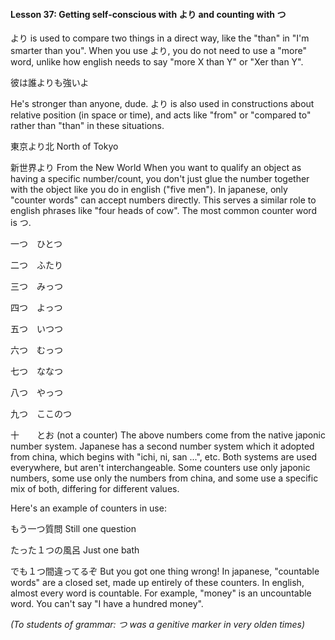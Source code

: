 
#### Lesson 37: Getting self-conscious with より and counting with つ


より is used to compare two things in a direct way, like the "than" in "I'm smarter than you". When you use より, you do not need to use a "more" word, unlike how english needs to say "more X than Y" or "Xer than Y".


彼は誰よりも強いよ  

He's stronger than anyone, dude.
より is also used in constructions about relative position (in space or time), and acts like "from" or "compared to" rather than "than" in these situations.


東京より北 North of Tokyo  

新世界より From the New World
When you want to qualify an object as having a specific number/count, you don't just glue the number together with the object like you do in english ("five men"). In japanese, only "counter words" can accept numbers directly. This serves a similar role to english phrases like "four heads of cow".
The most common counter word is つ.


一つ　ひとつ  

二つ　ふたり  

三つ　みっつ  

四つ　よっつ  

五つ　いつつ  

六つ　むっつ  

七つ　ななつ  

八つ　やっつ  

九つ　ここのつ  

十　　とお (not a counter)
The above numbers come from the native japonic number system. Japanese has a second number system which it adopted from china, which begins with "ichi, ni, san ...", etc. Both systems are used everywhere, but aren't interchangeable. Some counters use only japonic numbers, some use only the numbers from china, and some use a specific mix of both, differing for different values.


Here's an example of counters in use:


もう一つ質問 Still one question  

たった１つの風呂 Just one bath  

でも１つ間違ってるぞ But you got one thing wrong!
In japanese, "countable words" are a closed set, made up entirely of these counters. In english, almost every word is countable. For example, "money" is an uncountable word. You can't say "I have a hundred money".


*(To students of grammar: つ was a genitive marker in very olden times)*






